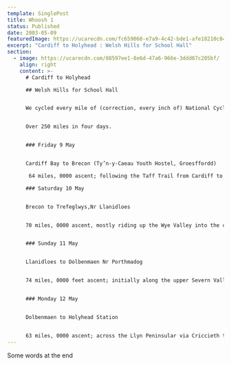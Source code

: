 ```yaml
---
template: SinglePost
title: Whoosh 1
status: Published
date: 2003-05-09
featuredImage: https://ucarecdn.com/fc659060-e7a9-4c42-bde1-afe18210c841/
excerpt: "Cardiff to Holyhead : Welsh Hills for School Hall"
section:
  - image: https://ucarecdn.com/88597ee1-8e6d-47a6-966e-3ddd87c205bf/
    align: right
    content: >-
      # Cardiff to Holyhead

      ## Welsh Hills for School Hall


      We cycled every mile of (correction, every inch of) National Cycle Route 8 (aka Lon Las Cymru) from Cardiff to Holyhead. 


      Over 250 miles in four days. 


      ### Friday 9 May


      Cardiff Bay to Brecon (Ty’n-y-Caeau Youth Hostel, Groesffordd)

       64 miles, 0000 ascent; following the Taff Trail from Cardiff to Merthyr Tydfill then minor roads and forest tracks past large reservoirs to our hostel just outside Brecon 

      ### Saturday 10 May


      Brecon to Trefeglwys,Nr Llanidloes 


      70 miles, 0000 ascent, mostly riding up the Wye Valley into the centre of Wales, through increasingly rugged landscape. 


      ### Sunday 11 May


      Llanidloes to Dolbenmaen Nr Porthmadog


      74 miles, 0000 feet ascent; initially along the upper Severn Valley climbing to the highest point of the ride 1,673 feet near Bryn y Fedwen; then whooshing down through Machynlleth towards the Irish Sea. 


      ### Monday 12 May


      Dolbenmaen to Holyhead Station 


      63 miles, 0000 ascent; across the Llyn Peninsular via Criccieth to Caernarfon; across the Menai Straits; then a wind-resisted slog across Anglesey to Holyhead Station
---
```

Some words at the end